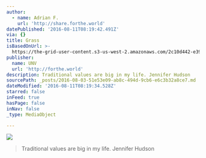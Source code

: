```yaml
---
author:
  - name: Adrian F.
    url: 'http://share.forthe.world'
datePublished: '2016-08-11T08:19:42.491Z'
via: {}
title: Grass
isBasedOnUrl: >-
  https://the-grid-user-content.s3-us-west-2.amazonaws.com/2c10d442-e396-4221-8396-cdd0669cf710.jpg
publisher:
  name: UNV
  url: 'http://forthe.world'
description: Traditional values are big in my life. Jennifer Hudson
sourcePath: _posts/2016-08-03-51e53e09-ab8c-494d-9cb6-e6c3b32a8ce7.md
dateModified: '2016-08-11T08:19:34.528Z'
starred: false
inFeed: true
hasPage: false
inNav: false
_type: MediaObject

---
```

![](https://the-grid-user-content.s3-us-west-2.amazonaws.com/2c10d442-e396-4221-8396-cdd0669cf710.jpg)

> Traditional values are big in my life. Jennifer Hudson